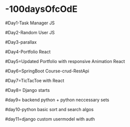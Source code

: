 # -100daysOfcOdE

#Day1-Task Manager JS

#Day2-Random User JS

#Day3-parallax

#Day4-Portfolio React

#Day5=Updated Portfolio with responsive Animation React

#Day6=SpringBoot Course-crud-RestApi

#Day7=TicTacToe with React


#Day8= Django starts

#day9= backend python + python neccessary sets


#day10-python basic sort and search algos

#day11=django custom usermodel with auth
